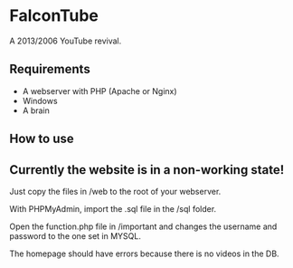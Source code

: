 # FalconTube
A 2013/2006 YouTube revival.

## Requirements
- A webserver with PHP (Apache or Nginx)
- Windows
- A brain

## How to use
## Currently the website is in a non-working state!
Just copy the files in /web to the root of your webserver.

With PHPMyAdmin, import the .sql file in the /sql folder.

Open the function.php file in /important and changes the username and password to the one set in MYSQL.

The homepage should have errors because there is no videos in the DB.
